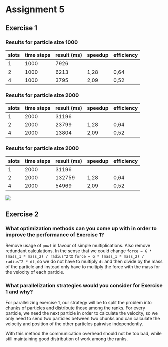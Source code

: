 # Assignment 5

## Exercise 1

### Results for particle size 1000

| slots | time steps | result (ms) | speedup | efficiency |
|-------|------------|-------------| ------- | ---------- |
| 1     | 1000       | 7926        |         |            |
| 2     | 1000       | 6213        | 1,28    | 0,64       |
| 4     | 1000       | 3795        | 2,09    | 0,52       |

### Results for particle size 2000

| slots | time steps | result (ms) | speedup | efficiency |
|-------|------------|-------------| ------- | ---------- |
| 1     | 2000       | 31196       |         |            |
| 2     | 2000       | 23799       | 1,28    | 0,64       |
| 4     | 2000       | 13804       | 2,09    | 0,52       |

### Results for particle size 2000

| slots | time steps | result (ms) | speedup | efficiency |
|-------|------------|-------------| ------- | ---------- |
| 1     | 2000       | 31196       |         |            |
| 2     | 2000       | 132759      | 1,28    | 0,64       |
| 4     | 2000       | 54969       | 2,09    | 0,52       |


![](chart.svg)

## Exercise 2

### What optimization methods can you come up with in order to improve the performance of Exercise 1?

Remove usage of `powf` in favour of simple multiplications. Also remove redundant calculations. In the sense that we could change `force = G * (mass_1 * mass_2) / radius^2` to `force = G * (mass_1 * mass_2) / radius^2 * dt`, so we do not have to multiply `dt` and then divide by the mass of the particle and instead only have to multiply the force with the mass for the velocity of each particle.

### What parallelization strategies would you consider for Exercise 1 and why?

For parallelizing exercise 1, our strategy will be to split the problem into chunks of particles and distribute those among the ranks. For every particle, we need the next particle in order to calculate the velocity, so we only need to send two particles between two chunks and can calculate the velocity and position of the other particles pairwise independently.

With this method the communication overhead should not be too bad, while still maintaining good distribution of work among the ranks.
